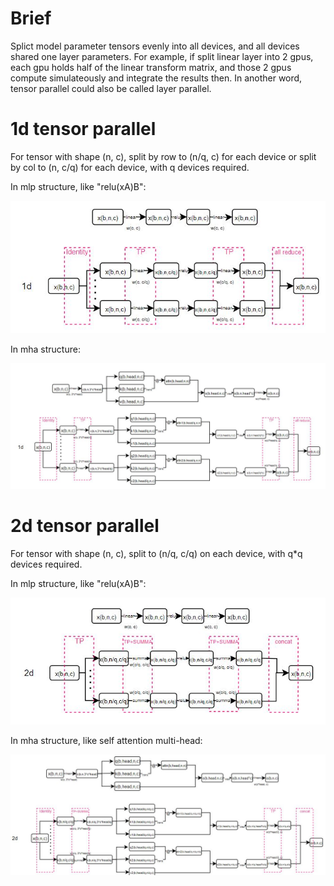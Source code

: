 
# Brief
Splict model parameter tensors evenly into all devices, and all devices shared one layer parameters. 
For example, if split linear layer into 2 gpus, each gpu holds half of the linear transform matrix, 
and those 2 gpus compute simulateously and integrate the results then. In another word, tensor 
parallel could also be called layer parallel. 

# 1d tensor parallel
For tensor with shape (n, c), split by row to (n/q, c) for each device or split by col to (n, c/q) for 
each device, with q devices required. 

In mlp structure, like "relu(xA)B": 

<img src="../assets/mlp_1d_tensor_parallel.JPG" width="640" />

In mha structure: 

<img src="../assets/mha_1d_tensor_parallel.JPG" width="640" />


# 2d tensor parallel
For tensor with shape (n, c), split to (n/q, c/q) on each device, with q*q devices required. 

In mlp structure, like "relu(xA)B": 

<img src="../assets/mlp_2d_tensor_parallel.JPG" width="640" />

In mha structure, like self attention multi-head: 

<img src="../assets/mha_2d_tensor_parallel.JPG" width="640" />


